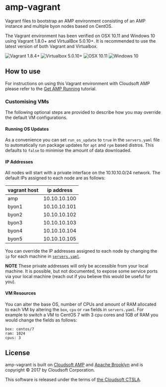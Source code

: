 # amp-vagrant
Vagrant files to bootstrap an AMP environment consisting of an AMP instance and multiple byon nodes based on CentOS.

The Vagrant environment has been verified on OSX 10.11 and Windows 10 using Vagrant 1.8.0+ and VirtualBox 5.0.10+. It is recommended to use the latest version of both Vagrant and Virtualbox.

![Vagrant 1.8.4+](https://img.shields.io/badge/Vagrant-1.8.0%2B-blue.svg) ![Virtualbox 5.0.10+](https://img.shields.io/badge/VirtualBox-5.0.10%2B-blue.svg) ![OSX 10.11](https://img.shields.io/badge/OSX-10.11-blue.svg) ![Windows 10](https://img.shields.io/badge/Windows-10-blue.svg)

## How to use

For instructions on using this Vagrant environment with Cloudsoft AMP please refer to the [Get AMP Running](http://docs.cloudsoft.io/tutorials/tutorial-get-amp-running.html) tutorial.

### Customising VMs
The following optional steps are provided to describe how you may override the default VM configurations.

#### Running OS Updates
As a convenience you can set `run_os_update` to `true` in the `servers.yaml` file to automatically run package updates for `apt` and `rpm` based distros. This defaults to `false` to minimise the amount of data downloaded.

#### IP Addresses
All nodes will start with a private interface on the 10.10.10.0/24 network. The default IPs assigned to each node are as follows:

| vagrant host | ip address   |
| ------------ | ------------ |
| amp          | 10.10.10.100 |
| byon1        | 10.10.10.101 |
| byon2        | 10.10.10.102 |
| byon3        | 10.10.10.103 |
| byon4        | 10.10.10.104 |
| byon5        | 10.10.10.105 |

You can override the IP addresses assigned to each node by changing the `ip` for each machine in [`servers.yaml`](servers.yaml).

**NOTE** These private addresses will only be accessible from your local machine. It is possible, but not documented, to expose some service ports via your local machine (reach out if you believe this would be useful for you).

#### VM Resources
You can alter the base OS, number of CPUs and amount of RAM allocated to each VM by altering the `box`, `cpu` or `ram` fields in `servers.yaml`. For example to switch a VM to CentOS 7 with 3 cpu cores and 1GB of RAM you would change the fields as follows:

```
box: centos/7
ram: 1024
cpus: 3
```

## License

amp-vagrant is built on [Cloudsoft AMP](http://www.cloudsoftcorp.com) and [Apache Brooklyn](http://brooklyn.io)
and is copyright &copy; 2017 by Cloudsoft Corporation.

This software is released under the terms of [the Cloudsoft CTSLA](http://www.cloudsoft.io/trial-software-license).
